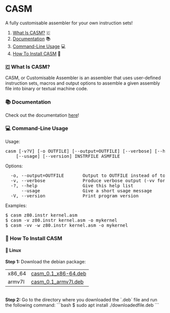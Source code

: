 # CASM
A fully customisable assembler for your own instruction sets!
<br>
1. [What Is CASM?](#-what-is-casm?) 🇨
2. [Documentation](#-documentation) 📚
3. [Command-Line Usage](#-command-line-usage) 💻
4. [How To Install CASM](#-how-to-install-casm) 💾

### 🇨 What Is CASM?
CASM, or Customisable Assembler is an assembler that uses user-defined instruction sets, macros and output options to assemble a given assembly file into binary or textual machine code.

### 📚 Documentation
Check out the documentation [here](DOCUMENTATION.md)!

### 💻 Command-Line Usage
Usage:
<pre>
casm [-v?V] [-o OUTFILE] [--output=OUTFILE] [--verbose] [--help]
    [--usage] [--version] INSTRFILE ASMFILE
</pre>
Options:
<pre>
  -o, --output=OUTFILE       Output to OUTFILE instead of to standard output
  -v, --verbose              Produce verbose output (-vv for extra verbosity)
  -?, --help                 Give this help list
      --usage                Give a short usage message
  -V, --version              Print program version
</pre>
Examples:
<pre>
$ casm z80.instr kernel.asm
$ casm -v z80.instr kernel.asm -o mykernel
$ casm -vv -w z80.instr kernel.asm -o mykernel
</pre>

### 💾 How To Install CASM

#### 🐧 Linux

<b>Step 1:</b>
Download the debian package:

| | |
| --- | --- |
| x86_64 | [casm_0.1_x86-64.deb](https://github.com/SjVer/CASM/releases/download/0.1/casm_0.1_x86-64.deb) |
| armv7l | [casm_0.1_armv7l.deb](https://github.com/SjVer/CASM/releases/download/0.1/casm_0.1_armv7l.deb) |

<br>
<b>Step 2:</b>
Go to the directory where you downloaded the `.deb` file and run the following command:
```bash
$ sudo apt install ./downloadedfile.deb
```